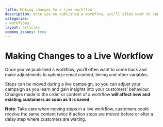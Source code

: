 ```yaml
---
title: Making changes to a live workflow
description: Once you've published a workflow, you’ll often want to come back and make adjustments to optimize email content, timing and other variables.
categories:
- workflows
layout: articles
common_issues: true
---
```


# **Making Changes to a Live Workflow**

Once you've published a workflow, you’ll often want to come back and make adjustments to optimize email content, timing and other variables.

Steps can be moved during a live campaign, so you can adjust your campaign as you learn and gain insights into your customers’ behaviour. Changes made to the order or content of a workflow **will affect new and existing customers as soon as it is saved**. 

**Note**: Take care when moving steps in a live workflow, customers could receive the same content twice if action steps are moved before or after a delay step where customers are waiting.
